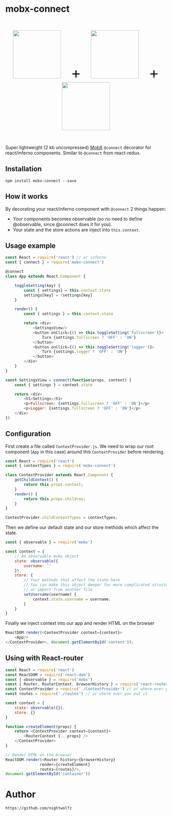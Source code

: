 # mobx-connect

<p>&nbsp;</p>
<p align="center">
<img src="http://infernojs.org/img/inferno.png" width="150px">
<font size="20">&nbsp; + &nbsp;</font>
<img src="https://raw.githubusercontent.com/mobxjs/mobx/master/docs/mobx.png" width="150px">
<font size="20">&nbsp; + </font>
<img src="https://camo.githubusercontent.com/d18a06dffe0778d6be8b91f4e0cd5a18d5287063/687474703a2f2f7777772e6e6967656c736d6974682e636f2f696d616765732f72656163746a732e706e67" width="150px">
</p>
<p>&nbsp;</p>

Super lightweight (2 kb uncompressed) [MobX](https://github.com/mobxjs/mobx) `@connect` decorator for react/inferno components.
Similar to `@connect` from react-redux.

## Installation

    npm install mobx-connect --save


## How it works

By decorating your react/inferno component with `@connect` 2 things happen:

+ Your components becomes observable (so no need to define @observable, since @connect does it for you).
+ Your state and the store actions are inject into `this.context`.


## Usage example

```javascript
const React = require('react') // or inferno
const { connect } = require('mobx-connect')

@connect
class App extends React.Component {

    toggleSetting(key) {
        const { settings} = this.context.state
        settings[key] = !settings[key]
    }

    render() {
        const { settings } = this.context.state

        return <div>
            <SettingsView/>
            <button onClick={() => this.toggleSetting('fullscreen')}>
                Turn {settings.fullscreen ? 'OFF' : 'ON'}
            </button>
            <button onClick={() => this.toggleSetting('logger')}>
                Turn {settings.logger ? 'OFF' : 'ON'}
            </button>
        </div>
    }
}

const SettingsView = connect(function(props, context) {
    const { settings } = context.state

    return <div>
        <h1>Settings</h1>
        <p>Fullscreen: {settings.fullscreen ? 'OFF' : 'ON'}</p>
        <p>Logger: {settings.fullscreen ? 'OFF' : 'ON'}</p>
    </div>
})
```




## Configuration

First create a file called `ContextProvider.js`.
We need to wrap our root component (`App` in this case) around this `ContextProvider` before rendering.

```javascript
const React = require('react')
const { contextTypes } = require('mobx-connect')

class ContextProvider extends React.Component {
    getChildContext() {
        return this.props.context;
    }
    render() {
        return this.props.children;
    }
}

ContextProvider.childContextTypes = contextTypes;
```

Then we define our default state and our store methods which affect the state.

```javascript
const { observable } = require('mobx')

const context = {
    // An observable mobx object
    state: observable({
        username: ''
    }),
    store: {
        // Your methods that affect the state here
        // You can make this object deeper for more complicated structures
        // or import from another file
        setUsername(username) {
            context.state.username = username;
        }
    }
}
```

Finally we inject context into our app and render HTML on the browser

```javascript
ReactDOM.render(<ContextProvider context={context}>
    <App/>
</ContextProvider>, document.getElementById('content'));
```



## Using with React-router

```javascript
const React = require('react')
const ReactDOM = require('react-dom')
const { observable } = require('mobx')
const { Router, RouterContext, browserHistory } = require('react-router')
const ContextProvider = require('./ContextProvider') // or where ever you put it
const routes = require('./routes') // or where ever you put it

const context = {
    state: observable({}),
    store: {}
}

function createElement(props) {
    return <ContextProvider context={context}>
        <RouterContext {...props} />
    </ContextProvider>
}

// Render HTML on the browser
ReactDOM.render(<Router history={browserHistory}
               render={createElement}
               routes={routes}/>,
document.getElementById('container'))
```


# Author

    https://github.com/nightwolfz
